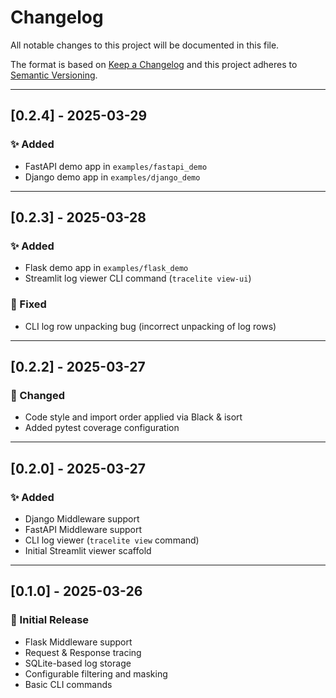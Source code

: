 # Changelog

All notable changes to this project will be documented in this file.

The format is based on [Keep a Changelog](https://keepachangelog.com/en/1.0.0/)
and this project adheres to [Semantic Versioning](https://semver.org/spec/v2.0.0.html).

---

## [0.2.4] - 2025-03-29

### ✨ Added
- FastAPI demo app in `examples/fastapi_demo`
- Django demo app in `examples/django_demo`


---

## [0.2.3] - 2025-03-28

### ✨ Added
- Flask demo app in `examples/flask_demo`
- Streamlit log viewer CLI command (`tracelite view-ui`)

### 🐞 Fixed
- CLI log row unpacking bug (incorrect unpacking of log rows)

---

## [0.2.2] - 2025-03-27

### 🧹 Changed
- Code style and import order applied via Black & isort
- Added pytest coverage configuration

---

## [0.2.0] - 2025-03-27

### ✨ Added
- Django Middleware support
- FastAPI Middleware support
- CLI log viewer (`tracelite view` command)
- Initial Streamlit viewer scaffold

---

## [0.1.0] - 2025-03-26

### 🚀 Initial Release
- Flask Middleware support
- Request & Response tracing
- SQLite-based log storage
- Configurable filtering and masking
- Basic CLI commands
